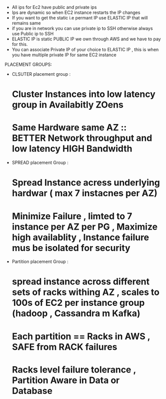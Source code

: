 - All ips for Ec2 have public and private ips
- Ips are dynamic so when EC2 instance restarts the IP changes
- If you want to get the static i.e permant IP use ELASTIC IP  that will remains same
- if you are in network you can use private ip to SSH otherwise always use Public ip to SSH
- ELASTIC IP is static PUBLIC IP we own through AWS and we have to pay for this.
- You can associate Private IP of your choice to ELASTIC IP , this is when you have multiple private IP for same EC2 instance


PLACEMENT GROUPS: 
- CLSUTER placement group    : 
     # Cluster Instances into low latency group in Availabitly ZOens
     # Same Hardware same AZ ::  BETTER Network throughput and low latency HIGH Bandwidth
- SPREAD placement Group     : 
    # Spread Instance acress underlying hardwar ( max 7 instacnes per AZ)
    # Minimize Failure , limted to 7 instance per AZ per PG , Maximize high availablity , Instance failure mus be isolated for security
- Partition placement Group  :  
    # spread instance across different sets of racks withing AZ , scales to 100s of EC2 per instance group (hadoop , Cassandra m Kafka)
    # Each partition == Racks in AWS , SAFE from RACK failures
    # Racks level failure tolerance , Partition Aware in Data or Database 

    


